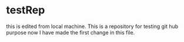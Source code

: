 # testRep
this is edited from local machine.
This is a repository for testing git hub purpose
now I have made the first change in this file.
